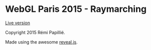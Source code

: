 ﻿WebGL Paris 2015 - Raymarching
==============================

[Live version](http://wsmind.github.io/webglparis2015-raymarching/)

Copyright 2015 Rémi Papillié.

Made using the awesome [reveal.js](http://lab.hakim.se/reveal-js/).
